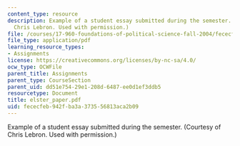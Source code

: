 ```yaml
---
content_type: resource
description: Example of a student essay submitted during the semester. (Courtesy of
  Chris Lebron. Used with permission.)
file: /courses/17-960-foundations-of-political-science-fall-2004/fececfeb942fba3a373556813aca2b09_elster_paper.pdf
file_type: application/pdf
learning_resource_types:
- Assignments
license: https://creativecommons.org/licenses/by-nc-sa/4.0/
ocw_type: OCWFile
parent_title: Assignments
parent_type: CourseSection
parent_uid: dd51e754-29e1-208d-6487-ee0d1ef3ddb5
resourcetype: Document
title: elster_paper.pdf
uid: fececfeb-942f-ba3a-3735-56813aca2b09
---
```

Example of a student essay submitted during the semester. (Courtesy of Chris Lebron. Used with permission.)